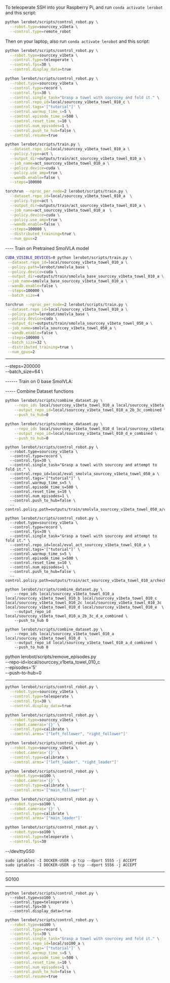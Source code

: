 To teleoperate SSH into your Raspberry Pi, and run `conda activate lerobot` and this script:

```bash
python lerobot/scripts/control_robot.py \
  --robot.type=sourccey_v1beta \
  --control.type=remote_robot
```

Then on your laptop, also run `conda activate lerobot` and this script:

```bash
python lerobot/scripts/control_robot.py \
  --robot.type=sourccey_v1beta \
  --control.type=teleoperate \
  --control.fps=30 \
  --control.display_data=true
```

```bash
python lerobot/scripts/control_robot.py \
  --robot.type=sourccey_v1beta \
  --control.type=record \
  --control.fps=30 \
  --control.single_task="Grasp a towel with sourccey and fold it." \
  --control.repo_id=local/sourccey_v1beta_towel_010_c \
  --control.tags='["tutorial"]' \
  --control.warmup_time_s=5 \
  --control.episode_time_s=500 \
  --control.reset_time_s=10 \
  --control.num_episodes=1 \
  --control.push_to_hub=false \
  --control.resume=true
```

```bash
python lerobot/scripts/train.py \
  --dataset.repo_id=local/sourccey_v1beta_towel_010_a \
  --policy.type=act \
  --output_dir=outputs/train/act_sourccey_v1beta_towel_010_a \
  --job_name=act_sourccey_v1beta_towel_010_a \
  --policy.device=cuda \
  --policy.use_amp=true \
  --wandb.enable=false \
  --steps=100000
```

```bash
torchrun --nproc_per_node=2 lerobot/scripts/train.py \
  --dataset.repo_id=local/sourccey_v1beta_towel_010_a  \
  --policy.type=act \
  --output_dir=outputs/train/act_sourccey_v1beta_towel_010_a \
  --job_name=act_sourccey_v1beta_towel_010_a  \
  --policy.device=cuda \
  --policy.use_amp=true \
  --wandb.enable=false \
  --steps=100000 \
  --distributed_training=true \
  --num_gpus=2
```

---- Train on Pretrained SmolVLA model

```bash
CUDA_VISIBLE_DEVICES=0 python lerobot/scripts/train.py \
 --dataset.repo_id=local/sourccey_v1beta_towel_010_a \
 --policy.path=lerobot/smolvla_base \
 --policy.device=cuda \
 --output_dir=outputs/train/smolvla_base_sourccey_v1beta_towel_010_a \
 --job_name=smolvla_base_sourccey_v1beta_towel_010_a \
 --wandb.enable=false \
 --steps=100000 \
 --batch_size=4
```

```bash
torchrun --nproc_per_node=2 lerobot/scripts/train.py \
 --dataset.repo_id=local/sourccey_v1beta_towel_010_a \
 --policy.path=lerobot/smolvla_base \
 --policy.device=cuda \
 --output_dir=outputs/train/smolvla_sourccey_v1beta_towel_050_a \
 --job_name=smolvla_sourccey_v1beta_towel_050_a \
 --wandb.enable=false \
 --steps=100000 \
 --batch_size=32 \
 --distributed_training=true \
 --num_gpus=2
```

---

--steps=200000 \
 --batch_size=64 \

------ Train on 0 base SmolVLA:

<!-- ```bash
python lerobot/scripts/train.py \
  --dataset.repo_id=local/sourccey_v1beta_towel_010_a \
  --policy.type=smolvla \
  --output_dir=outputs/train/smolvla_sourccey_v1beta_towel_010_a \
  --job_name=smolvla_sourccey_v1beta_towel_010_a \
  --policy.device=cuda \
  --wandb.enable=false \
  --steps=100000 \
  --batch_size=4
```

```bash
torchrun --nproc_per_node=2 lerobot/scripts/train.py \
  --dataset.repo_id=local/sourccey_v1beta_towel_010_a\
  --policy.type=smolvla \
  --output_dir=outputs/train/smolvla_sourccey_v1beta_towel_010_4_a \
  --job_name=smolvla_sourccey_v1beta_towel_050_a \
  --policy.device=cuda \
  --wandb.enable=false \
  --steps=200000 \
  --distributed_training=true \
  --num_gpus=2 \
  --batch_size=32
``` -->

----- Combine Dataset functions

```bash
python lerobot/scripts/combine_dataset.py \
    --repo_ids local/sourccey_v1beta_towel_010_a local/sourccey_v1beta_towel_010_b local/sourccey_v1beta_towel_010_2b local/sourccey_v1beta_towel_010_c local/sourccey_v1beta_towel_010_2c local/sourccey_v1beta_towel_010_3c \
    --output_repo_id=local/sourccey_v1beta_towel_010_a_2b_3c_combined \
    --push_to_hub=0
```

```bash
python lerobot/scripts/combine_dataset.py \
    --repo_ids local/sourccey_v1beta_towel_010_d local/sourccey_v1beta_towel_010_e \
    --output_repo_id=local/sourccey_v1beta_towel_010_d_e_combined \
    --push_to_hub=0
```

```
python lerobot/scripts/control_robot.py \
  --robot.type=sourccey_v1beta \
  --control.type=record \
  --control.fps=30 \
  --control.single_task="Grasp a towel with sourccey and attempt to fold it." \
  --control.repo_id=local/eval_smolvla_sourccey_v1beta_towel_050_a \
  --control.tags='["tutorial"]' \
  --control.warmup_time_s=5 \
  --control.episode_time_s=500 \
  --control.reset_time_s=10 \
  --control.num_episodes=1 \
  --control.push_to_hub=false \
  --control.policy.path=outputs/train/smolvla_sourccey_v1beta_towel_050_a/checkpoints/100000/pretrained_model
```

```
python lerobot/scripts/control_robot.py \
  --robot.type=sourccey_v1beta \
  --control.type=record \
  --control.fps=30 \
  --control.single_task="Grasp a towel with sourccey and attempt to fold it." \
  --control.repo_id=local/eval_act_sourccey_v1beta_towel_010_a \
  --control.tags='["tutorial"]' \
  --control.warmup_time_s=5 \
  --control.episode_time_s=500 \
  --control.reset_time_s=10 \
  --control.num_episodes=1 \
  --control.push_to_hub=false \
  --control.policy.path=outputs/train/act_sourccey_v1beta_towel_010_a/checkpoints/100000/pretrained_model
```

```
python lerobot/scripts/combine_dataset.py \
    --repo_ids local/sourccey_v1beta_towel_010_a local/sourccey_v1beta_towel_010_b local/sourccey_v1beta_towel_010_c local/sourccey_v1beta_towel_010_2c local/sourccey_v1beta_towel_010_3c local/sourccey_v1beta_towel_010_d local/sourccey_v1beta_towel_010_e  \
    --output_repo_id local/sourccey_v1beta_towel_010_a_2b_3c_d_e_combined \
    --push_to_hub 0
```

```
python lerobot/scripts/combine_dataset.py \
    --repo_ids local/sourccey_v1beta_towel_010_a local/sourccey_v1beta_towel_010_d  \
    --output_repo_id local/sourccey_v1beta_towel_010_a_d_combined \
    --push_to_hub 0
```

python lerobot/scripts/remove_episodes.py \
 --repo-id=local/sourccey_v1beta_towel_010_c \
 --episodes='5' \
 --push-to-hub=0

---

```bash
python lerobot/scripts/control_robot.py \
  --robot.type=sourccey_v1beta \
  --control.type=teleoperate \
  --control.fps=30 \
  --control.display_data=true
```

```bash
python lerobot/scripts/control_robot.py \
  --robot.type=sourccey_v1beta \
  --robot.cameras='{}' \
  --control.type=calibrate \
  --control.arms='["left_follower", "right_follower"]'
```

```bash
python lerobot/scripts/control_robot.py \
  --robot.type=sourccey_v1beta \
  --robot.cameras='{}' \
  --control.type=calibrate \
  --control.arms='["left_leader", "right_leader"]'
```

```bash
python lerobot/scripts/control_robot.py \
  --robot.type=so100 \
  --robot.cameras='{}' \
  --control.type=calibrate \
  --control.arms='["main_follower"]'
```

```bash
python lerobot/scripts/control_robot.py \
  --robot.type=so100 \
  --robot.cameras='{}' \
  --control.type=calibrate \
  --control.arms='["main_leader"]'
```

```bash
python lerobot/scripts/control_robot.py \
  --robot.type=so100 \
  --control.type=teleoperate \
  --control.fps=30
```

--/dev/ttyGS0

```
sudo iptables -I DOCKER-USER -p tcp --dport 5555 -j ACCEPT
sudo iptables -I DOCKER-USER -p tcp --dport 5556 -j ACCEPT
```

---

SO100

---

```
python lerobot/scripts/control_robot.py \
  --robot.type=so100 \
  --control.type=teleoperate \
  --control.fps=30 \
  --control.display_data=true
```

```bash
python lerobot/scripts/control_robot.py \
  --robot.type=so100 \
  --control.type=record \
  --control.fps=30 \
  --control.single_task="Grasp a towel with sourccey and fold it." \
  --control.repo_id=local/so100_a \
  --control.tags='["tutorial"]' \
  --control.warmup_time_s=5 \
  --control.episode_time_s=500 \
  --control.reset_time_s=10 \
  --control.num_episodes=1 \
  --control.push_to_hub=false \
  --control.resume=true
```
